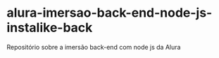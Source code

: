 # alura-imersao-back-end-node-js-instalike-back
Repositório sobre a imersão back-end com node js da Alura
